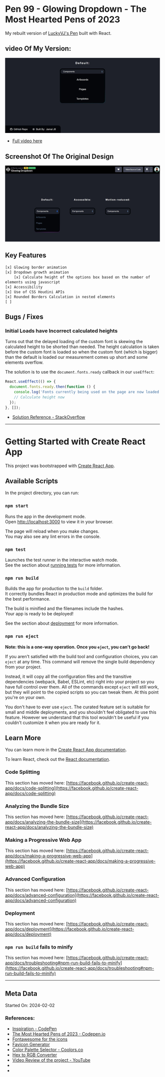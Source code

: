 # Pen 99 - Glowing Dropdown - The Most Hearted Pens of 2023

My rebuilt version of [LuckyVJ's Pen](https://codepen.io/LukyVj/pen/ZEMrgMr?editors=0100) built with React. 

## video Of My Version:

[![My Version U.I.](./designs/screenshot-mine.jpg)]()

- [Full video here]()

## Screenshot Of The Original Design

![Original Design](./designs/screenshot.jpg)


## Key Features

```
[x] Glowing border animation
[x] Dropdown growth animation 
    [x] Calculate height of the options box based on the number of elements using javascript
[x] Accessibility
[x] Use of CSS Houdini APIs 
[x] Rounded Borders Calculation in nested elements
[ ] 
```

## Bugs / Fixes

### Initial Loads have Incorrect calculated heights

Turns out that the delayed loading of the custom font is skewing the calculated height to be shorted than needed. The height calculation is taken before the custom font is loaded so when the custom font (which is bigger) than the default is loaded our measurement comes up short and some elements overflow.

The solution is to use the `document.fonts.ready` callback in our `useEffect`:

```js
React.useEffect(() => {
  document.fonts.ready.then(function () {
    console.log('Fonts currently being used on the page are now loaded.');
    // Calculate height now
  });  
}, []);
```

- [Solution Reference - StackOverflow](https://stackoverflow.com/questions/67275928/react-inaccurately-calculating-the-height-of-a-div-on-first-page-load)


--- 

# Getting Started with Create React App

This project was bootstrapped with [Create React App](https://github.com/facebook/create-react-app).

## Available Scripts

In the project directory, you can run:

### `npm start`

Runs the app in the development mode.\
Open [http://localhost:3000](http://localhost:3000) to view it in your browser.

The page will reload when you make changes.\
You may also see any lint errors in the console.

### `npm test`

Launches the test runner in the interactive watch mode.\
See the section about [running tests](https://facebook.github.io/create-react-app/docs/running-tests) for more information.

### `npm run build`

Builds the app for production to the `build` folder.\
It correctly bundles React in production mode and optimizes the build for the best performance.

The build is minified and the filenames include the hashes.\
Your app is ready to be deployed!

See the section about [deployment](https://facebook.github.io/create-react-app/docs/deployment) for more information.

### `npm run eject`

**Note: this is a one-way operation. Once you `eject`, you can't go back!**

If you aren't satisfied with the build tool and configuration choices, you can `eject` at any time. This command will remove the single build dependency from your project.

Instead, it will copy all the configuration files and the transitive dependencies (webpack, Babel, ESLint, etc) right into your project so you have full control over them. All of the commands except `eject` will still work, but they will point to the copied scripts so you can tweak them. At this point you're on your own.

You don't have to ever use `eject`. The curated feature set is suitable for small and middle deployments, and you shouldn't feel obligated to use this feature. However we understand that this tool wouldn't be useful if you couldn't customize it when you are ready for it.

## Learn More

You can learn more in the [Create React App documentation](https://facebook.github.io/create-react-app/docs/getting-started).

To learn React, check out the [React documentation](https://reactjs.org/).

### Code Splitting

This section has moved here: [https://facebook.github.io/create-react-app/docs/code-splitting](https://facebook.github.io/create-react-app/docs/code-splitting)

### Analyzing the Bundle Size

This section has moved here: [https://facebook.github.io/create-react-app/docs/analyzing-the-bundle-size](https://facebook.github.io/create-react-app/docs/analyzing-the-bundle-size)

### Making a Progressive Web App

This section has moved here: [https://facebook.github.io/create-react-app/docs/making-a-progressive-web-app](https://facebook.github.io/create-react-app/docs/making-a-progressive-web-app)

### Advanced Configuration

This section has moved here: [https://facebook.github.io/create-react-app/docs/advanced-configuration](https://facebook.github.io/create-react-app/docs/advanced-configuration)

### Deployment

This section has moved here: [https://facebook.github.io/create-react-app/docs/deployment](https://facebook.github.io/create-react-app/docs/deployment)

### `npm run build` fails to minify

This section has moved here: [https://facebook.github.io/create-react-app/docs/troubleshooting#npm-run-build-fails-to-minify](https://facebook.github.io/create-react-app/docs/troubleshooting#npm-run-build-fails-to-minify)


---

## Meta Data

Started On: 2024-02-02

### References:

- [Inspiration - CodePen](https://codepen.io/LukyVj/pen/ZEMrgMr?editors=0100)
- [The Most Hearted Pens of 2023 - Codepen.io](https://codepen.io/2023/popular/pens/1)
- [Fontawesome for the icons](https://fontawesome.com/icons/)
- [Favicon Generator](https://www.favicon-generator.org/)
- [Color Palette Selector - Coolors.co](https://coolors.co/001524-ff7d00-417b5a-cedfd9-78290f)
- [Hex to RGB Converter](https://www.rgbtohex.net/hex-to-rgb/)
- [Video Review of the project - YouTube]()
- []()
- []()
